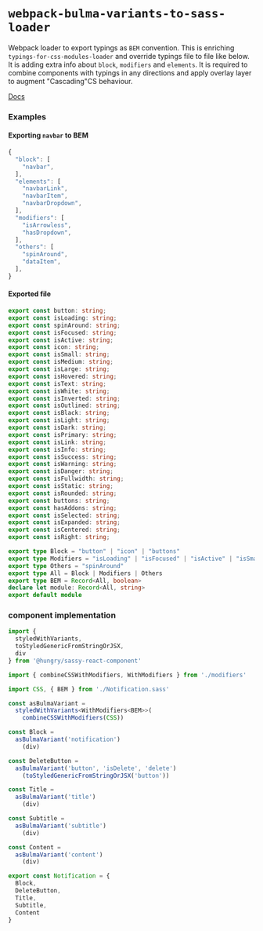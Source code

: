 `webpack-bulma-variants-to-sass-loader`
====

Webpack loader to export typings as `BEM` convention.
This is enriching `typings-for-css-modules-loader` and override typings file to file like below. It is adding extra info about `block`, `modifiers` and `elements`. It is required to combine components with typings in any directions and apply overlay layer to augment "Cascading"CS behaviour.

[Docs](https://hungry-consulting.github.io/webpack-bulma-variants-to-bem-loader/index.html)

### Examples
#### Exporting `navbar` to BEM
```ts
{
  "block": [
    "navbar",
  ],
  "elements": [
    "navbarLink",
    "navbarItem",
    "navbarDropdown",
  ],
  "modifiers": [
    "isArrowless",
    "hasDropdown",
  ],
  "others": [
    "spinAround",
    "dataItem",
  ],
}
```

#### Exported file
```ts
export const button: string;
export const isLoading: string;
export const spinAround: string;
export const isFocused: string;
export const isActive: string;
export const icon: string;
export const isSmall: string;
export const isMedium: string;
export const isLarge: string;
export const isHovered: string;
export const isText: string;
export const isWhite: string;
export const isInverted: string;
export const isOutlined: string;
export const isBlack: string;
export const isLight: string;
export const isDark: string;
export const isPrimary: string;
export const isLink: string;
export const isInfo: string;
export const isSuccess: string;
export const isWarning: string;
export const isDanger: string;
export const isFullwidth: string;
export const isStatic: string;
export const isRounded: string;
export const buttons: string;
export const hasAddons: string;
export const isSelected: string;
export const isExpanded: string;
export const isCentered: string;
export const isRight: string;

export type Block = "button" | "icon" | "buttons"
export type Modifiers = "isLoading" | "isFocused" | "isActive" | "isSmall" | "isMedium" | "isLarge" | "isHovered" | "isText" | "isWhite" | "isInverted" | "isOutlined" | "isBlack" | "isLight" | "isDark" | "isPrimary" | "isLink" | "isInfo" | "isSuccess" | "isWarning" | "isDanger" | "isFullwidth" | "isStatic" | "isRounded" | "hasAddons" | "isSelected" | "isExpanded" | "isCentered" | "isRight"
export type Others = "spinAround"
export type All = Block | Modifiers | Others
export type BEM = Record<All, boolean>
declare let module: Record<All, string>
export default module
```

### component implementation
```ts
import {
  styledWithVariants,
  toStyledGenericFromStringOrJSX,
  div
} from '@hungry/sassy-react-component'

import { combineCSSWithModifiers, WithModifiers } from './modifiers'

import CSS, { BEM } from './Notification.sass'

const asBulmaVariant =
  styledWithVariants<WithModifiers<BEM>>(
    combineCSSWithModifiers(CSS))

const Block =
  asBulmaVariant('notification')
    (div)

const DeleteButton =
  asBulmaVariant('button', 'isDelete', 'delete')
    (toStyledGenericFromStringOrJSX('button'))

const Title =
  asBulmaVariant('title')
    (div)

const Subtitle =
  asBulmaVariant('subtitle')
    (div)

const Content =
  asBulmaVariant('content')
    (div)

export const Notification = {
  Block,
  DeleteButton,
  Title,
  Subtitle,
  Content
}
```